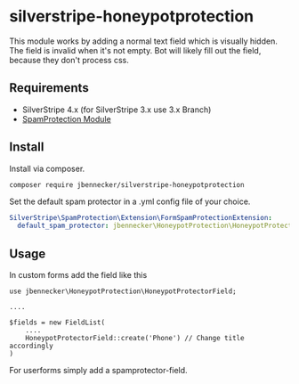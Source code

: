 # silverstripe-honeypotprotection

This module works by adding a normal text field which is visually hidden. The field is invalid when it's not empty. Bot will likely fill out the field, because they don't process css.

## Requirements

* SilverStripe 4.x (for SilverStripe 3.x use 3.x Branch)
* [SpamProtection Module](https://github.com/silverstripe/silverstripe-spamprotection)

## Install

Install via composer.

`composer require jbennecker/silverstripe-honeypotprotection`

Set the default spam protector in a .yml config file of your choice.

```yaml
SilverStripe\SpamProtection\Extension\FormSpamProtectionExtension:
  default_spam_protector: jbennecker\HoneypotProtection\HoneypotProtector
```

## Usage

In custom forms add the field like this

    use jbennecker\HoneypotProtection\HoneypotProtectorField;

    ....

    $fields = new FieldList(
        ....
        HoneypotProtectorField::create('Phone') // Change title accordingly
    )

For userforms simply add a spamprotector-field.
